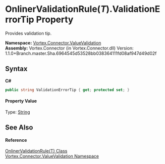 # OnlinerValidationRule(*T*).ValidationErrorTip Property 
 

Provides validation tip.

**Namespace:**&nbsp;<a href="N_Vortex_Connector_ValueValidation.md">Vortex.Connector.ValueValidation</a><br />**Assembly:**&nbsp;Vortex.Connector (in Vortex.Connector.dll) Version: 1.1.0+Branch.master.Sha.6964545d53528bb038364111fd08af947d49d02f

## Syntax

**C#**<br />
``` C#
public string ValidationErrorTip { get; protected set; }
```


#### Property Value
Type: <a href="http://msdn2.microsoft.com/en-us/library/s1wwdcbf" target="_blank">String</a>

## See Also


#### Reference
<a href="T_Vortex_Connector_ValueValidation_OnlinerValidationRule_1.md">OnlinerValidationRule(T) Class</a><br /><a href="N_Vortex_Connector_ValueValidation.md">Vortex.Connector.ValueValidation Namespace</a><br />
